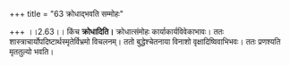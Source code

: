 +++
title = "63 क्रोधाद्भवति सम्मोहः"

+++
।।2.63।। किंच **क्रोधादिति।** क्रोधात्संमोहः कार्याकार्यविवेकाभावः। ततः
शास्त्राचार्योपदिष्टार्थस्मृतेर्विभ्रमो विचलनम्। ततो बुद्धेश्चेतनाया
विनाशो वृक्षादिष्विवाभिभवः। ततः प्रणश्यति मृततुल्यो भवति।  
